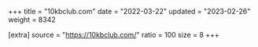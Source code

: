 +++
title = "10kbclub.com"
date = "2022-03-22"
updated = "2023-02-26"
weight = 8342

[extra]
source = "https://10kbclub.com/"
ratio = 100
size = 8
+++
